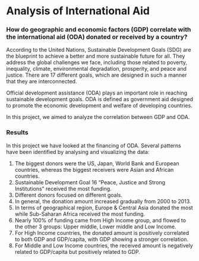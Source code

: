# Analysis of International Aid
### How do geographic and economic factors (GDP) correlate with the international aid (ODA) donated or received by a country?

According to the United Nations, Sustainable Development Goals (SDG) are the blueprint to achieve a better and more sustainable future for all. They address the global challenges we face, including those related to poverty, inequality, climate, environmental degradation, prosperity, and peace and justice. There are 17 different goals, which are designed in such a manner that they are interconnected.

Official development assistance (ODA) plays an important role in reaching sustainable development goals. ODA is defined as government aid designed to promote the economic development and welfare of developing countries.

In this project, we aimed to analyze the correlation between GDP and ODA.

### Results

In this project we have looked at the financing of ODA. Several patterns have been identified by analysing and visualizing the data:
1. The biggest donors were the US, Japan, World Bank and European countries, whereas the biggest receivers were Asian and African countries.
2. Sustainable Development Goal 16 “Peace, Justice and Strong Institutions” received the most funding.
3. Different donors focused on different goals.
4. In general, the donation amount increased gradually from 2000 to 2013.
5. In terms of geographical region, Europe & Central Asia donated the most while Sub-Saharan Africa received the most funding.
6. Nearly 100% of funding came from High Income group, and flowed to the other 3 groups: Upper middle, Lower middle and Low Income.
7. For High Income countries, the donated amount is positively correlated to both GDP and GDP/capita, with GDP showing a stronger correlation.
8. For Middle and Low Income countries, the received amount is negatively related to GDP/capita but positively related to GDP.
